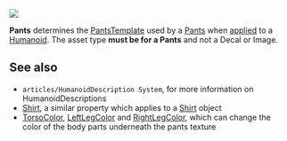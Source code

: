 ![](https://developer.roblox.com/assets/blt78747da501e4b103/Pants.jpg)

**Pants** determines the [PantsTemplate](https://developer.roblox.com/en-us/api-reference/property/Pants/PantsTemplate) used by a [Pants](https://developer.roblox.com/en-us/api-reference/class/Pants) when [applied](https://developer.roblox.com/en-us/api-reference/function/Humanoid/ApplyDescription) to a [Humanoid](https://developer.roblox.com/en-us/api-reference/class/Humanoid). The asset type **must be for a Pants** and not a Decal or Image.

See also
--------

*   `articles/HumanoidDescription System`, for more information on HumanoidDescriptions
*   [Shirt](https://developer.roblox.com/en-us/api-reference/property/HumanoidDescription/Shirt), a similar property which applies to a [Shirt](https://developer.roblox.com/en-us/api-reference/class/Shirt) object
*   [TorsoColor](https://developer.roblox.com/en-us/api-reference/property/HumanoidDescription/TorsoColor), [LeftLegColor](https://developer.roblox.com/en-us/api-reference/property/HumanoidDescription/LeftLegColor) and [RightLegColor](https://developer.roblox.com/en-us/api-reference/property/HumanoidDescription/RightLegColor), which can change the color of the body parts underneath the pants texture